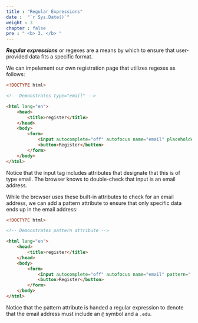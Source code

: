 ```yaml
---
title : "Regular Expressions"
date :  "`r Sys.Date()`" 
weight : 3 
chapter : false
pre : " <b> 3. </b> "
---
```

***Regular expressions*** or regexes are a means by which to ensure that user-provided data fits a specific format.

We can impelement our own registration page that utilizes regexes as follows:
```html
<!DOCTYPE html>

<!-- Demonstrates type="email" -->

<html lang="en">
    <head>
        <title>register</title>
    </head>
    <body>
        <form>
            <input autocomplete="off" autofocus name="email" placeholder="Email" type="email">
            <button>Register</button>
        </form>
    </body>
</html>
```
Notice that the input tag includes attributes that designate that this is of type email. The browser knows to double-check that input is an email address.

While the browser uses these built-in attributes to check for an email address, we can add a pattern attribute to ensure that only specific data ends up in the email address:
```html
<!DOCTYPE html>

<!-- Demonstrates pattern attribute -->

<html lang="en">
    <head>
        <title>register</title>
    </head>
    <body>
        <form>
            <input autocomplete="off" autofocus name="email" pattern=".+@.+\.edu" placeholder="Email" type="email">
            <button>Register</button>
        </form>
    </body>
</html>
```
Notice that the pattern attribute is handed a regular expression to denote that the email address must include an `@` symbol and a `.edu`.